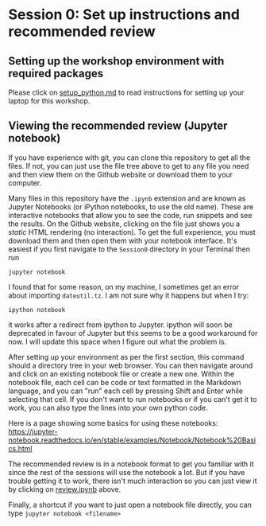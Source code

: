 # Session 0: Set up instructions and recommended review

## Setting up the workshop environment with required packages
Please click on [setup_python.md](./setup_python.md) to read instructions for setting up your laptop for this workshop. 

## Viewing the recommended review (Jupyter notebook)
If you have experience with git, you can clone this repository to get all the files. If not, you can just use the file tree above to get to any file you need and then view them on the Github website or download them to your computer.

Many files in this repository have the `.ipynb` extension and are known as Jupyter Notebooks (or iPython notebooks, to use the old name). These are interactive notebooks that allow you to see the code, run snippets and see the results. On the Github website, clicking on the file just shows you a *static* HTML rendering (no interaction). To get the full experience, you must download them and then open them with your notebook interface. It's easiest if you first navigate to the `Session0` directory in your Terminal then run
```
jupyter notebook
```
I found that for some reason, on my machine, I sometimes get an error about importing `dateutil.tz`. I am not sure why it happens but when I try:
```
ipython notebook
```
it works after a redirect from ipython to Jupyter. ipython will soon be deprecated in favour of Jupyter but this seems to be a good workaround for now. I will update this space when I figure out what the problem is.

After setting up your environment as per the first section, this command should a directory tree in your web browser. You can then navigate around and click on an existing notebook file or create a new one. Within the notebook file, each cell can be code or text formatted in the Markdown language, and you can "run" each cell by pressing Shift and Enter while selecting that cell. If you don't want to run notebooks or if you can't get it to work, you can also type the lines into your own python code.

Here is a page showing some basics for using these notebooks: https://jupyter-notebook.readthedocs.io/en/stable/examples/Notebook/Notebook%20Basics.html

The recommended review is in a notebook format to get you familiar with it since the rest of the sessions will use the notebook a lot. But if you have trouble getting it to work, there isn't much interaction so you can just view it by clicking on [review.ipynb](./review.ipynb) above.

Finally, a shortcut if you want to just open a notebook file directly, you can type `jupyter notebook <filename>`
